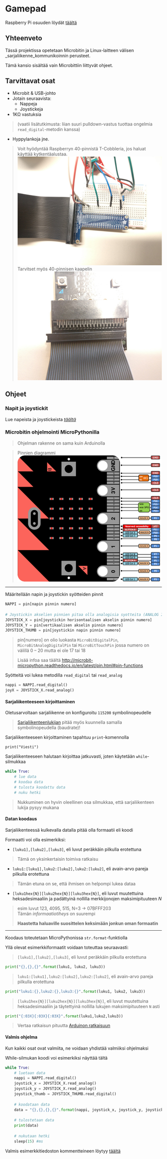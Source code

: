 # Gamepad
Raspberry Pi osuuden löydät [täältä](https://github.com/Pohjois-Tapiolan-lukio/raspberry_pi-projects/tree/master/projects/gamepad)

## Yhteenveto
Tässä projektissa opetetaan Microbitin ja Linux-laitteen välisen
_sarjaliikenne_kommunikoinnin perusteet.

Tämä kansio sisältää vain Microbittiin liittyvät ohjeet.

## Tarvittavat osat
- Microbit & USB-johto
- Jotain seuraavista:
    - Nappeja
    - Joystickeja
- 1KΩ vastuksia
> (vaatii lisätutkimusta: liian suuri pulldown-vastus tuottaa ongelmia
> `read_digital`-metodin kanssa)
- Hyppylankoja jne.
> Voit hyödyntää Raspberryn 40-pinnistä T-Cobbleria, jos haluat
> käyttää kytkentäalustaa.
![](tcobbler.jpg)
> Tarvitset myös 40-pinnisen kaapelin
![](40pincable.jpg)

## Ohjeet

### Napit ja joystickit
Lue napeista ja joystickeista [<i>täältä</i>](https://github.com/Pohjois-Tapiolan-lukio/arduino-projects/tree/master/gamepad#ohjeet)

### Microbitin ohjelmointi MicroPythonilla
> Ohjelman rakenne on sama kuin Arduinolla

> Pinnien diagrammi
![](microbitpinout.png)

---
Määritellään napin ja joystickin syötteiden pinnit
```python
NAPPI = pin[napin pinnin numero]

# Joystickin akselien pinnien pitaa olla analogisia syotteita (ANALOG IN)
JOYSTICK_X = pin[joystickin horisontaalisen akselin pinnin numero]
JOYSTICK_Y = pin[vertikaalisen akselin pinnin numero]
JOYSTICK_THUMB = pin[joystickin napin pinnin numero]
```
> pin[numero] on olio luokasta `MicroBitDigitalPin`,
> `MicroBitAnalogDigitalPin` tai `MicroBitTouchPin`
> jossa numero on välillä 0 – 20 mutta ei ole 17 tai 18
>
> Lisää infoa saa täältä <http://microbit-micropython.readthedocs.io/en/latest/pin.html#pin-functions>

Syötteitä voi lukea metodilla `read_digital` tai `read_analog`
```python
nappi = NAPPI.read_digital()
joyX = JOYSTICK_X.read_analog()
```

#### Sarjaliikenteeseen kirjoittaminen
Oletusarvoltaan sarjaliikenne on konfiguroitu `115200` symbolinopeudelle
> [Sarjaliikenteenlukijan](https://github.com/Pohjois-Tapiolan-lukio/raspberry_pi-projects/tree/master/projects/gamepad#python-sarjaliikennekuuntelija)
> pitää myös kuunnella samalla symbolinopeudella (baudrate)!

Sarjaliikenteeseen kirjoittaminen tapahtuu `print`-komennolla
```
print("Viesti")
```

Sarjaliikenteeseen halutaan kirjoittaa jatkuvasti, joten käytetään
`while`-silmukkaa

```python
while True:
    # lue data
    # koodaa data
    # tulosta koodattu data
    # nuku hetki
```
> Nukkuminen on hyvin oleellinen osa silmukkaa, että
> sarjaliikenteen lukija pysyy mukana

#### Datan koodaus
Sarjaliikenteessä kulkevalla datalla pitää olla formaatii eli koodi

Formaatti voi olla esimerkiksi:
- `[luku1],[luku2],[luku3]`, eli luvut peräkkäin pilkulla erotettuna
> Tämä on yksinkertaisin toimiva ratkaisu
- `luku1:[luku1],luku2:[luku2],luku2:[luku2]`, eli avain-arvo
pareja pilkulla erotettuna
> Tämän etuna on se, että ihmisen on helpompi lukea dataa
- `[luku1hex{N}][luku2hex{N}][luku3hex{N}]`, eli luvut muutettuina
heksadesimaaliin ja padättyinä nollilla merkkijonojen maksimipituuteen *N*
> esim luvut 123, 4095, 515, N=3 -> 07BFFF203 <br/>
> Tämän *informaatiotiheys* on suurempi
>
> **Haastetta haluaville suosittelen keksimään jonkun oman formaatin**

---
Koodaus toteutetaan MicroPythonissa `str.format`-funktiolla

Yllä olevat esimerkkiformaatit voidaan toteuttaa seuraavasti:
> `[luku1],[luku2],[luku3]`, eli luvut peräkkäin pilkulla erotettuna

```python
print("{},{},{}".format(luku1, luku2, luku3))
```
> `luku1:[luku1],luku2:[luku2],luku2:[luku2]`, eli avain-arvo
> pareja pilkulla erotettuna

```python
print("luku1:{},luku2:{},luku3:{}".format(luku1, luku2, luku3))
```
> `[luku1hex{N}][luku2hex{N}][luku3hex{N}]`, eli luvut muutettuina
> heksadesimaaliin ja täytettyinä nollilla lukujen maksimipituuteen `N` asti

```python
print("{:03X}{:03X}{:03X}".format(luku1,luku2,luku3))
```
> Vertaa ratkaisun pituutta [Arduinon ratkaisuun](https://github.com/Pohjois-Tapiolan-lukio/arduino-projects/blob/master/gamepad/README.md#koodi)

#### Valmis ohjelma
Kun kaikki osat ovat valmiita, ne voidaan yhdistää
valmiiksi ohjelmaksi

While-silmukan koodi voi esimerkiksi näyttää tältä
```python
while True:
    # luetaan data
    nappi = NAPPI.read_digital()
    joystick_x = JOYSTICK_X.read_analog()
    joystick_y = JOYSTICK_X.read_analog()
    joystick_thumb = JOYSTICK_THUMB.read_digital()

    # koodataan data
    data = "{},{},{},{}".format(nappi, joystick_x, joystick_y, joystick_thumb)

    # tulostetaan data
    print(data)

    # nukutaan hetki
    sleep(15) #ms
```

Valmis esimerkkitiedoston kommentteineen löytyy [täältä](gamepad.py)
